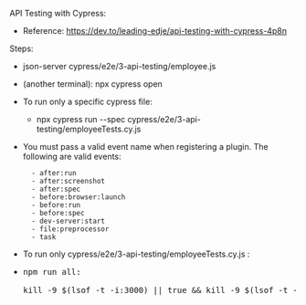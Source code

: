 API Testing with Cypress:

- Reference: https://dev.to/leading-edje/api-testing-with-cypress-4p8n

Steps:

- json-server cypress/e2e/3-api-testing/employee.js
- (another terminal): npx cypress open

- To run only a specific cypress file:

  - npx cypress run --spec cypress/e2e/3-api-testing/employeeTests.cy.js

- You must pass a valid event name when registering a plugin.
  The following are valid events:

        - after:run
        - after:screenshot
        - after:spec
        - before:browser:launch
        - before:run
        - before:spec
        - dev-server:start
        - file:preprocessor
        - task

- To run only cypress/e2e/3-api-testing/employeeTests.cy.js :
- <pre>
  npm run all: 
  
  kill -9 $(lsof -t -i:3000) || true && kill -9 $(lsof -t -i:3001) || true && json-server cypress/e2e/3-api-testing/employee.js & node cypress/e2e/3-api-testing/express_.js & npx cypress run --spec cypress/e2e/3-api-testing/employeeTests.cy.js
  <pre>
